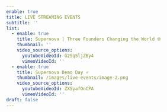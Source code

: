 ```yaml
---
enable: true
title: LIVE STREAMING EVENTS
subtitle: ''
list:
  - enable: true
    title: Supernova | Three Founders Changing the World 🌐
    thumbnail: ''
    video_source_options:
      youtubeVideoId: G2SqSljZBy4
      vimeoVideoId: ''
  - enable: true
    title: Supernova Demo Day ⭐
    thumbnail: /images/live-events/image-2.png
    video_source_options:
      youtubeVideoId: ZXSyafOnCPA
      vimeoVideoId: ''
draft: false
---
```

